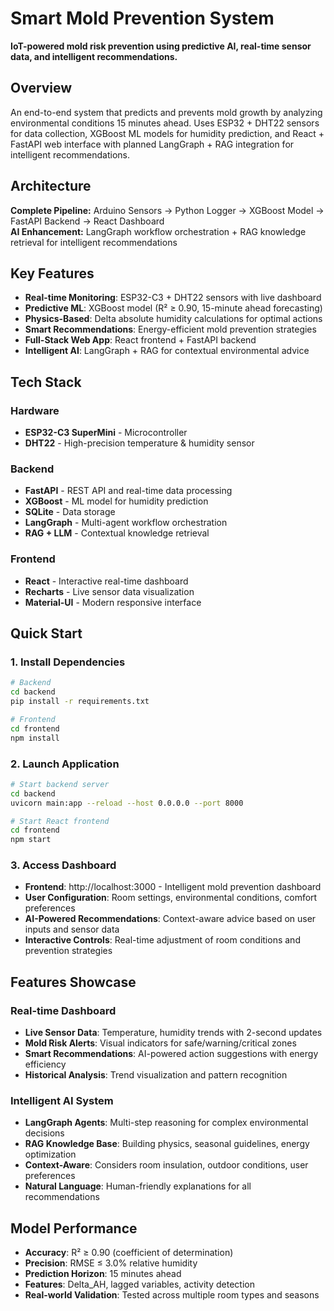# Smart Mold Prevention System

**IoT-powered mold risk prevention using predictive AI, real-time sensor data, and intelligent recommendations.**

## Overview

An end-to-end system that predicts and prevents mold growth by analyzing environmental conditions 15 minutes ahead. Uses ESP32 + DHT22 sensors for data collection, XGBoost ML models for humidity prediction, and React + FastAPI web interface with planned LangGraph + RAG integration for intelligent recommendations.

## Architecture

**Complete Pipeline:** Arduino Sensors → Python Logger → XGBoost Model → FastAPI Backend → React Dashboard  
**AI Enhancement:** LangGraph workflow orchestration + RAG knowledge retrieval for intelligent recommendations

## Key Features

- **Real-time Monitoring**: ESP32-C3 + DHT22 sensors with live dashboard
- **Predictive ML**: XGBoost model (R² ≥ 0.90, 15-minute ahead forecasting)
- **Physics-Based**: Delta absolute humidity calculations for optimal actions
- **Smart Recommendations**: Energy-efficient mold prevention strategies
- **Full-Stack Web App**: React frontend + FastAPI backend
- **Intelligent AI**: LangGraph + RAG for contextual environmental advice

## Tech Stack

### Hardware

- **ESP32-C3 SuperMini** - Microcontroller
- **DHT22** - High-precision temperature & humidity sensor

### Backend

- **FastAPI** - REST API and real-time data processing
- **XGBoost** - ML model for humidity prediction
- **SQLite** - Data storage
- **LangGraph** - Multi-agent workflow orchestration
- **RAG + LLM** - Contextual knowledge retrieval

### Frontend

- **React** - Interactive real-time dashboard
- **Recharts** - Live sensor data visualization
- **Material-UI** - Modern responsive interface

## Quick Start

### 1. Install Dependencies

```bash
# Backend
cd backend
pip install -r requirements.txt

# Frontend
cd frontend
npm install
```

### 2. Launch Application

```bash
# Start backend server
cd backend
uvicorn main:app --reload --host 0.0.0.0 --port 8000

# Start React frontend
cd frontend
npm start
```

### 3. Access Dashboard

- **Frontend**: http://localhost:3000 - Intelligent mold prevention dashboard
- **User Configuration**: Room settings, environmental conditions, comfort preferences
- **AI-Powered Recommendations**: Context-aware advice based on user inputs and sensor data
- **Interactive Controls**: Real-time adjustment of room conditions and prevention strategies

## Features Showcase

### Real-time Dashboard

- **Live Sensor Data**: Temperature, humidity trends with 2-second updates
- **Mold Risk Alerts**: Visual indicators for safe/warning/critical zones
- **Smart Recommendations**: AI-powered action suggestions with energy efficiency
- **Historical Analysis**: Trend visualization and pattern recognition

### Intelligent AI System

- **LangGraph Agents**: Multi-step reasoning for complex environmental decisions
- **RAG Knowledge Base**: Building physics, seasonal guidelines, energy optimization
- **Context-Aware**: Considers room insulation, outdoor conditions, user preferences
- **Natural Language**: Human-friendly explanations for all recommendations

## Model Performance

- **Accuracy**: R² ≥ 0.90 (coefficient of determination)
- **Precision**: RMSE ≤ 3.0% relative humidity
- **Prediction Horizon**: 15 minutes ahead
- **Features**: Delta_AH, lagged variables, activity detection
- **Real-world Validation**: Tested across multiple room types and seasons
